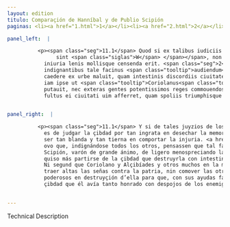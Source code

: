 ```yaml
---
layout: edition
titulo: Comparaçión de Hanníbal y de Publio Scipión
paginas: <li><a href="1.html">1</a></li><li><a href="2.html">2</a></li><li><a href="3.html">3</a></li><li><a href="4.html">4</a></li><li><a href="5.html">5</a></li><li><a href="6.html">6</a></li><li><a href="7.html">7</a></li><li><a href="8.html">8</a></li><li><a href="9.html">9</a></li><li><a href="10.html">10</a></li><li><a href="11.html">11</a></li><li><a href="12.html">12</a></li><li><a href="13.html">13</a></li>

panel_left:  |

          <p><span class="seg">11.1</span> Quod si ex talibus iudiciis ciuium animi metiendi <span class="tooltip">sint<span class="tooltiptext">sunt <span class="siglas">P</span> <span class="corr">sunt</span> 
                sint <span class="siglas">W</span> </span></span>, non tam ingrata ciuitas in abiicienda beneficiorum memoria, quam in toleranda
            iniuria lenis mollisque censenda erit. <span class="seg">2</span> Pauci enim fuere qui reliquis
            indignantibus tale facinus <span class="tooltip">audiendum<span class="tooltiptext">audendum <span class="siglas">F N R U</span> audum <span class="siglas">W</span> </span></span> putarunt. Caeterum uir magni animi Scipio facile contemnens inimicorum inuidiam
            caedere ex urbe maluit, quam intestinis discordiis ciuitatem euertere. <span class="seg">3</span> Nec
            iam ipse ut <span class="tooltip">Coriolanus<span class="tooltiptext">Coreolanus <span class="siglas">r s</span> </span></span> Alcibiades aliique permulti ex antiquorum memoria infesta patriae signa inferenda
            putauit, nec exteras gentes potentissimos reges commouendos censuit, ut eorum auxiliis
            fultus ei ciuitati uim afferret, quam spoliis triumphisque decorarat.</p>
        

panel_right:  |

          <p><span class="seg">11.1</span> Y si de tales juyzios de los çibdadanos son de mesurar los ánimos, no
            es de judgar la çibdad por tan ingrata en desechar la memoria de los benefiçios, como en
            ser tan blanda y tan tierna en comportar la injuria. <a href="" target="new"><img class="facs" src="../public/images/1491/1491.jpg"/></a>[192v,b] <span class="seg">2</span> Pocos
            ovo que, indignándose todos los otros, pensassen que tal fazaña se deviesse de oýr. Mas
            Scipión, varón de grande ánimo, de ligero menospreciando la invidia de los enemigos,
            quiso más partirse de la çibdad que destruyrla con intestinas discordias. <span class="seg">3</span>
            Ni segund que Coriolano y Alçibíades y otros muchos en la memoria de los antiguos, pensó
            traer altas las señas contra la patria, nin comover las otras gentes y reyes muy
            poderosos en destruyçión d’ella para que, con sus ayudas favoreçido, forçejasse a la
            çibdad que él avía tanto honrado con despojos de los enemigos y con triunfos.</p>
        

---
```


Technical Description 